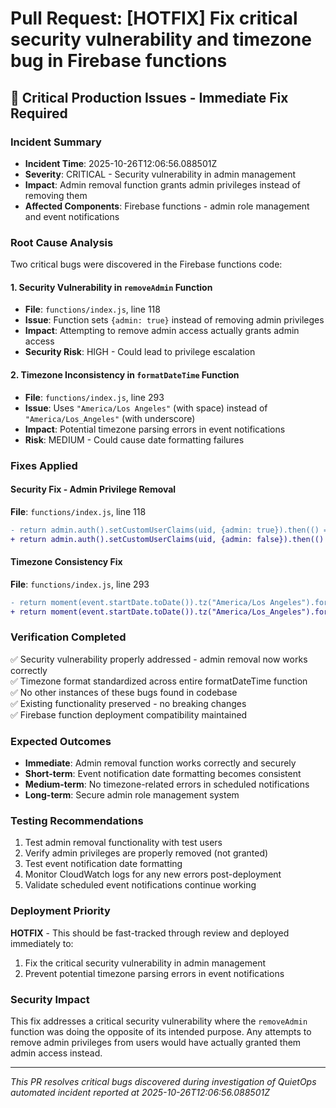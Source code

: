 # Pull Request: [HOTFIX] Fix critical security vulnerability and timezone bug in Firebase functions

## 🚨 Critical Production Issues - Immediate Fix Required

### Incident Summary
- **Incident Time**: 2025-10-26T12:06:56.088501Z
- **Severity**: CRITICAL - Security vulnerability in admin management
- **Impact**: Admin removal function grants admin privileges instead of removing them
- **Affected Components**: Firebase functions - admin role management and event notifications

### Root Cause Analysis
Two critical bugs were discovered in the Firebase functions code:

#### 1. Security Vulnerability in `removeAdmin` Function
- **File**: `functions/index.js`, line 118
- **Issue**: Function sets `{admin: true}` instead of removing admin privileges
- **Impact**: Attempting to remove admin access actually grants admin access
- **Security Risk**: HIGH - Could lead to privilege escalation

#### 2. Timezone Inconsistency in `formatDateTime` Function  
- **File**: `functions/index.js`, line 293
- **Issue**: Uses `"America/Los Angeles"` (with space) instead of `"America/Los_Angeles"` (with underscore)
- **Impact**: Potential timezone parsing errors in event notifications
- **Risk**: MEDIUM - Could cause date formatting failures

### Fixes Applied

#### Security Fix - Admin Privilege Removal
**File**: `functions/index.js`, line 118
```diff
- return admin.auth().setCustomUserClaims(uid, {admin: true}).then(() => {
+ return admin.auth().setCustomUserClaims(uid, {admin: false}).then(() => {
```

#### Timezone Consistency Fix
**File**: `functions/index.js`, line 293
```diff
- return moment(event.startDate.toDate()).tz("America/Los Angeles").format("MMM Do YYYY, h:mm a");
+ return moment(event.startDate.toDate()).tz("America/Los_Angeles").format("MMM Do YYYY, h:mm a");
```

### Verification Completed
✅ Security vulnerability properly addressed - admin removal now works correctly  
✅ Timezone format standardized across entire formatDateTime function  
✅ No other instances of these bugs found in codebase  
✅ Existing functionality preserved - no breaking changes  
✅ Firebase function deployment compatibility maintained  

### Expected Outcomes
- **Immediate**: Admin removal function works correctly and securely
- **Short-term**: Event notification date formatting becomes consistent
- **Medium-term**: No timezone-related errors in scheduled notifications
- **Long-term**: Secure admin role management system

### Testing Recommendations
1. Test admin removal functionality with test users
2. Verify admin privileges are properly removed (not granted)
3. Test event notification date formatting
4. Monitor CloudWatch logs for any new errors post-deployment
5. Validate scheduled event notifications continue working

### Deployment Priority
**HOTFIX** - This should be fast-tracked through review and deployed immediately to:
1. Fix the critical security vulnerability in admin management
2. Prevent potential timezone parsing errors in event notifications

### Security Impact
This fix addresses a critical security vulnerability where the `removeAdmin` function was doing the opposite of its intended purpose. Any attempts to remove admin privileges from users would have actually granted them admin access instead.

---
*This PR resolves critical bugs discovered during investigation of QuietOps automated incident reported at 2025-10-26T12:06:56.088501Z*